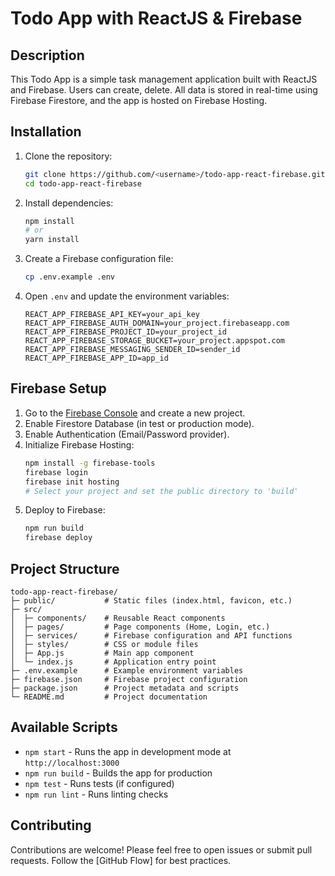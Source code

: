# Todo App with ReactJS & Firebase

## Description

This Todo App is a simple task management application built with ReactJS and Firebase. Users can create, delete. All data is stored in real-time using Firebase Firestore, and the app is hosted on Firebase Hosting.

## Installation

1. Clone the repository:
   ```bash
   git clone https://github.com/<username>/todo-app-react-firebase.git
   cd todo-app-react-firebase
   ```
2. Install dependencies:
   ```bash
   npm install
   # or
   yarn install
   ```
3. Create a Firebase configuration file:
   ```bash
   cp .env.example .env
   ```
4. Open `.env` and update the environment variables:
   ```env
   REACT_APP_FIREBASE_API_KEY=your_api_key
   REACT_APP_FIREBASE_AUTH_DOMAIN=your_project.firebaseapp.com
   REACT_APP_FIREBASE_PROJECT_ID=your_project_id
   REACT_APP_FIREBASE_STORAGE_BUCKET=your_project.appspot.com
   REACT_APP_FIREBASE_MESSAGING_SENDER_ID=sender_id
   REACT_APP_FIREBASE_APP_ID=app_id
   ```

## Firebase Setup

1. Go to the [Firebase Console](https://console.firebase.google.com) and create a new project.
2. Enable Firestore Database (in test or production mode).
3. Enable Authentication (Email/Password provider).
4. Initialize Firebase Hosting:
   ```bash
   npm install -g firebase-tools
   firebase login
   firebase init hosting
   # Select your project and set the public directory to 'build'
   ```
5. Deploy to Firebase:
   ```bash
   npm run build
   firebase deploy
   ```

## Project Structure

```
todo-app-react-firebase/
├─ public/           # Static files (index.html, favicon, etc.)
├─ src/
│  ├─ components/    # Reusable React components
│  ├─ pages/         # Page components (Home, Login, etc.)
│  ├─ services/      # Firebase configuration and API functions
│  ├─ styles/        # CSS or module files
│  ├─ App.js         # Main app component
│  └─ index.js       # Application entry point
├─ .env.example      # Example environment variables
├─ firebase.json     # Firebase project configuration
├─ package.json      # Project metadata and scripts
└─ README.md         # Project documentation
```

## Available Scripts

- `npm start` - Runs the app in development mode at `http://localhost:3000`
- `npm run build` - Builds the app for production
- `npm test` - Runs tests (if configured)
- `npm run lint` - Runs linting checks

## Contributing

Contributions are welcome! Please feel free to open issues or submit pull requests. Follow the [GitHub Flow] for best practices.
